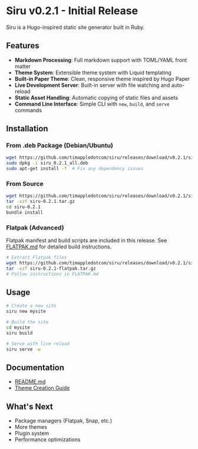 # Siru v0.2.1 - Initial Release

Siru is a Hugo-inspired static site generator built in Ruby.

## Features

- **Markdown Processing**: Full markdown support with TOML/YAML front matter
- **Theme System**: Extensible theme system with Liquid templating
- **Built-in Paper Theme**: Clean, responsive theme inspired by Hugo Paper
- **Live Development Server**: Built-in server with file watching and auto-reload
- **Static Asset Handling**: Automatic copying of static files and assets
- **Command Line Interface**: Simple CLI with `new`, `build`, and `serve` commands

## Installation

### From .deb Package (Debian/Ubuntu)
```bash
wget https://github.com/timappledotcom/siru/releases/download/v0.2.1/siru_0.2.1_all.deb
sudo dpkg -i siru_0.2.1_all.deb
sudo apt-get install -f  # Fix any dependency issues
```

### From Source
```bash
wget https://github.com/timappledotcom/siru/releases/download/v0.2.1/siru-0.2.1.tar.gz
tar -xzf siru-0.2.1.tar.gz
cd siru-0.2.1
bundle install
```

### Flatpak (Advanced)
Flatpak manifest and build scripts are included in this release. See [FLATPAK.md](FLATPAK.md) for detailed build instructions.

```bash
# Extract Flatpak files
wget https://github.com/timappledotcom/siru/releases/download/v0.2.1/siru-0.2.1-flatpak.tar.gz
tar -xzf siru-0.2.1-flatpak.tar.gz
# Follow instructions in FLATPAK.md
```

## Usage

```bash
# Create a new site
siru new mysite

# Build the site
cd mysite
siru build

# Serve with live reload
siru serve -w
```

## Documentation

- [README.md](https://github.com/timappledotcom/siru/blob/main/README.md)
- [Theme Creation Guide](https://github.com/timappledotcom/siru/blob/main/THEME_CREATION.md)

## What's Next

- Package managers (Flatpak, Snap, etc.)
- More themes
- Plugin system
- Performance optimizations
